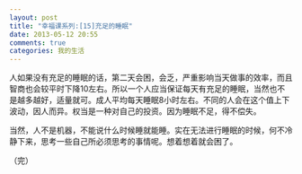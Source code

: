 ```yaml
---
layout: post
title: "幸福课系列:[15]充足的睡眠"
date: 2013-05-12 20:55
comments: true
categories: 我的生活
---
```

人如果没有充足的睡眠的话，第二天会困，会乏，严重影响当天做事的效率，而且智商也会较平时下降10左右。所以一个人应当保证每天有充足的睡眠，当然也不是越多越好，适量就可。成人平均每天睡眠8小时左右。不同的人会在这个值上下波动，因人而异。权当是一种对自己的投资。因为睡眠不足，得不偿失。

当然，人不是机器，不能说什么时候睡就能睡。实在无法进行睡眠的时候，何不冷静下来，思考一些自己所必须思考的事情呢。想着想着就会困了。

（完）
